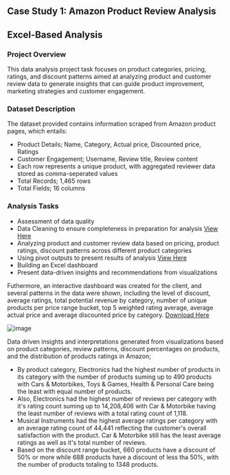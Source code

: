 ## Case Study 1: Amazon Product Review Analysis
## Excel-Based Analysis

### Project Overview
This data analysis project task focuses on product categories, pricing, ratings, and discount patterns aimed at analyzing product and customer review data to generate insights that can guide product improvement, marketing strategies and customer engagement.

### Dataset Description
The dataset provided contains information scraped from Amazon product pages, which entails:
- Product Details; Name, Category, Actual price, Discounted price, Ratings
- Customer Engagement; Username, Review title, Review content
- Each row represents a unique product, with aggregated reviewer data stored as comma-seperated values
- Total Records; 1,465 rows
- Total Fields; 16 columns

### Analysis Tasks
- Assessment of data quality
- Data Cleaning to ensure completeness in preparation for analysis [View Here](https://github.com/Ifeoluwa260620/Amazon-Product-Review-Analysis-With-Microsft-Excel/commit/ad9354e6f4816e754456b54bb7c95d98695ba175)
- Analyzing product and customer review data based on pricing, product ratings, discount patterns across different product categories
- Using pivot outputs to present results of analysis [View Here](https://github.com/Ifeoluwa260620/Amazon-Product-Review-Analysis-With-Microsft-Excel/commit/ad9354e6f4816e754456b54bb7c95d98695ba175#diff-fc06a906b2189239df8869da59bf81e544c3699c8e5337b8e3e995bdff35ce61)
- Building an Excel dashboard
- Present data-driven insights and recommendations from visualizations

Futhermore, an interactive dashboard was created for the client, and several patterns in the data were shown, including the level of discount, average ratings, total potential revenue by category, number of unique products per price range bucket, top 5 weighted rating average, average actual price and average discounted price by category.
[Download Here](https://github.com/Ifeoluwa260620/Amazon-Product-Review-Analysis-With-Microsft-Excel/commit/fdffed92e1bf40a21546c76bf2489184c9678177) 

![image](https://github.com/user-attachments/assets/1311b60f-4f46-420c-8abf-7f9413f31f25)

Data driven insights and interpretations generated from visualizations based on product categories, review patterns, discount percentages on products, and the distribution of products ratings in Amazon;

- By product category, Electronics had the highest number of products in its category with the number of products suming up to 490 products with Cars & Motorbikes, Toys & Games, Health & Personal Care being the least with equal number of products.
- Also, Electronics had the highest number of reviews per category with it's rating count suming up to 14,208,406 with Car & Motorbike having the least number of reviews with a total rating count of 1,118.
- Musical Instruments had the highest average ratings per category with an average rating count of 44,441 reflecting the customer's overall satisfaction with the product. Car & Motorbike still has the least average ratings as well as it's total number of reviews.
- Based on the discount range bucket, 660 products have a discount of 50% or more while 688 products have a discount of less tha 50%, with the number of products totaling to 1348 products.

  

  
  

